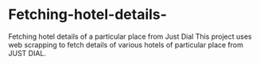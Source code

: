 # Fetching-hotel-details-
Fetching hotel details of a particular place from Just Dial 
This project uses web scrapping to fetch details of various hotels of particular place from JUST DIAL.
